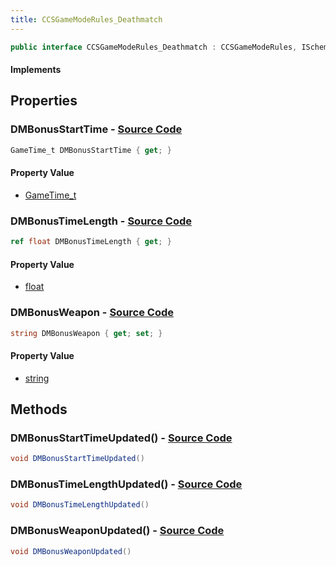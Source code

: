 ```yaml
---
title: CCSGameModeRules_Deathmatch
---
```


```csharp
public interface CCSGameModeRules_Deathmatch : CCSGameModeRules, ISchemaClass<CCSGameModeRules>, ISchemaClass<CCSGameModeRules_Deathmatch>, ISchemaField, ISchemaClass, INativeHandle
```

#### Implements

## Properties

### **DMBonusStartTime** - [Source Code](https://github.com/swiftly-solution/swiftlys2/blob/main/managed/src/SwiftlyS2.Generated/Schemas/Interfaces/CCSGameModeRules_Deathmatch.cs#L16)

```csharp
GameTime_t DMBonusStartTime { get; }
```

#### Property Value

- [GameTime_t](/docs/api/shared/schemadefinitions/gametime_t)

### **DMBonusTimeLength** - [Source Code](https://github.com/swiftly-solution/swiftlys2/blob/main/managed/src/SwiftlyS2.Generated/Schemas/Interfaces/CCSGameModeRules_Deathmatch.cs#L18)

```csharp
ref float DMBonusTimeLength { get; }
```

#### Property Value

- [float](https://learn.microsoft.com/dotnet/api/system.single)

### **DMBonusWeapon** - [Source Code](https://github.com/swiftly-solution/swiftlys2/blob/main/managed/src/SwiftlyS2.Generated/Schemas/Interfaces/CCSGameModeRules_Deathmatch.cs#L20)

```csharp
string DMBonusWeapon { get; set; }
```

#### Property Value

- [string](https://learn.microsoft.com/dotnet/api/system.string)

## Methods

### **DMBonusStartTimeUpdated()** - [Source Code](https://github.com/swiftly-solution/swiftlys2/blob/main/managed/src/SwiftlyS2.Generated/Schemas/Interfaces/CCSGameModeRules_Deathmatch.cs#L22)

```csharp
void DMBonusStartTimeUpdated()
```

### **DMBonusTimeLengthUpdated()** - [Source Code](https://github.com/swiftly-solution/swiftlys2/blob/main/managed/src/SwiftlyS2.Generated/Schemas/Interfaces/CCSGameModeRules_Deathmatch.cs#L23)

```csharp
void DMBonusTimeLengthUpdated()
```

### **DMBonusWeaponUpdated()** - [Source Code](https://github.com/swiftly-solution/swiftlys2/blob/main/managed/src/SwiftlyS2.Generated/Schemas/Interfaces/CCSGameModeRules_Deathmatch.cs#L24)

```csharp
void DMBonusWeaponUpdated()
```

